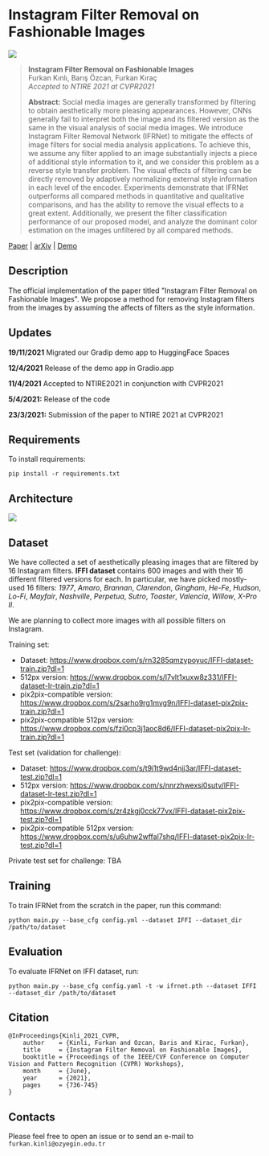 # Instagram Filter Removal on Fashionable Images

![][results]

> **Instagram Filter Removal on Fashionable Images**<br>
> Furkan Kınlı, Barış Özcan, Furkan Kıraç <br>
> *Accepted to NTIRE 2021 at CVPR2021* <br>
>
>**Abstract:** Social media images are generally transformed by filtering to obtain aesthetically more pleasing appearances. However, CNNs generally fail to interpret both the image and its filtered version as the same in the visual analysis of social media images. We introduce Instagram Filter Removal Network (IFRNet) to mitigate the effects of image filters for social media analysis applications. To achieve this, we assume any filter applied to an image substantially injects a piece of additional style information to it, and we consider this problem as a reverse style transfer problem. The visual effects of filtering can be directly removed by adaptively normalizing external style information in each level of the encoder. Experiments demonstrate that IFRNet outperforms all compared methods in quantitative and qualitative comparisons, and has the ability to remove the visual effects to a great extent. Additionally, we present the filter classification performance of our proposed model, and analyze the dominant color estimation on the images unfiltered by all compared methods.

[Paper][paper] | [arXiv][arxiv] | [Demo][demo]

## Description
The official implementation of the paper titled "Instagram Filter Removal on Fashionable Images".
We propose a method for removing Instagram filters from the images by assuming the affects of filters as the style information.

## Updates
**19/11/2021** Migrated our Gradip demo app to HuggingFace Spaces

**12/4/2021** Release of the demo app in Gradio.app

**11/4/2021** Accepted to NTIRE2021 in conjunction with CVPR2021

**5/4/2021:** Release of the code

**23/3/2021:** Submission of the paper to NTIRE 2021 at CVPR2021

## Requirements
To install requirements:

```
pip install -r requirements.txt
```

## Architecture
![][model]

## Dataset
We have collected a set of aesthetically pleasing
images that are filtered by 16 Instagram filters. **IFFI dataset**
contains 600 images and with their 16 different filtered versions for each. In particular, we have picked mostly-used
16 filters: *1977*, *Amaro*, *Brannan*, *Clarendon*, *Gingham*,
*He-Fe*, *Hudson*, *Lo-Fi*, *Mayfair*, *Nashville*, *Perpetua*, *Sutro*,
*Toaster*, *Valencia*, *Willow*, *X-Pro II*. 

We are planning to collect more images with all possible filters on Instagram.

Training set: 
* Dataset: https://www.dropbox.com/s/rn3285qmzypoyuc/IFFI-dataset-train.zip?dl=1
* 512px version: https://www.dropbox.com/s/l7vlt1xuxw8z331/IFFI-dataset-lr-train.zip?dl=1
* pix2pix-compatible version: https://www.dropbox.com/s/2sarho9rg1mvg9n/IFFI-dataset-pix2pix-train.zip?dl=1
* pix2pix-compatible 512px version: https://www.dropbox.com/s/fzi0cp3j1aoc8d6/IFFI-dataset-pix2pix-lr-train.zip?dl=1

Test set (validation for challenge): 
* Dataset: https://www.dropbox.com/s/t9i1t9wd4njj3ar/IFFI-dataset-test.zip?dl=1
* 512px version: https://www.dropbox.com/s/nnrzhwexsi0sutv/IFFI-dataset-lr-test.zip?dl=1
* pix2pix-compatible version: https://www.dropbox.com/s/zr4zkgj0cck77vx/IFFI-dataset-pix2pix-test.zip?dl=1
* pix2pix-compatible 512px version: https://www.dropbox.com/s/u6uhw2wffal7shq/IFFI-dataset-pix2pix-lr-test.zip?dl=1

Private test set for challenge: TBA

<!--Raw images: https://www.dropbox.com/s/t9o0uakcjt6i3rn/IFFI-dataset-raw.zip?dl=0

Dataset: https://www.dropbox.com/s/4kk06sog5zbk728/IFFI-dataset.zip?dl=0

Pix2Pix-compatible version: https://www.dropbox.com/s/87k949epwpuq3r0/IFFI-dataset-pix2pix.zip?dl=0

CycleGAN-compatible version: https://www.dropbox.com/s/cb0xtmpavkyjbik/IFFI-dataset-cycleGAN.zip?dl=0
-->

## Training

To train IFRNet from the scratch in the paper, run this command:

```
python main.py --base_cfg config.yml --dataset IFFI --dataset_dir /path/to/dataset
```

## Evaluation

To evaluate IFRNet on IFFI dataset, run:

```
python main.py --base_cfg config.yaml -t -w ifrnet.pth --dataset IFFI --dataset_dir /path/to/dataset
```

## Citation
```
@InProceedings{Kinli_2021_CVPR,
    author    = {Kinli, Furkan and Ozcan, Baris and Kirac, Furkan},
    title     = {Instagram Filter Removal on Fashionable Images},
    booktitle = {Proceedings of the IEEE/CVF Conference on Computer Vision and Pattern Recognition (CVPR) Workshops},
    month     = {June},
    year      = {2021},
    pages     = {736-745}
}
```

## Contacts
Please feel free to open an issue or to send an e-mail to ```furkan.kinli@ozyegin.edu.tr```

[results]: images/paper/results.png
[model]: images/paper/IFRNet.png
[paper]: https://openaccess.thecvf.com/content/CVPR2021W/NTIRE/papers/Kinli_Instagram_Filter_Removal_on_Fashionable_Images_CVPRW_2021_paper.pdf
[arxiv]: https://arxiv.org/abs/2104.05072
[demo]: https://huggingface.co/spaces/birdortyedi/instagram-filter-removal